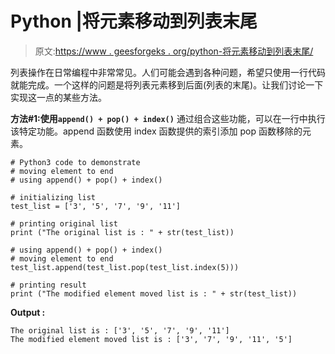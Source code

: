 # Python |将元素移动到列表末尾

> 原文:[https://www . geesforgeks . org/python-将元素移动到列表末尾/](https://www.geeksforgeeks.org/python-move-element-to-end-of-the-list/)

列表操作在日常编程中非常常见。人们可能会遇到各种问题，希望只使用一行代码就能完成。一个这样的问题是将列表元素移到后面(列表的末尾)。让我们讨论一下实现这一点的某些方法。

**方法#1:使用`append() + pop() + index()`**
通过组合这些功能，可以在一行中执行该特定功能。append 函数使用 index 函数提供的索引添加 pop 函数移除的元素。

```
# Python3 code to demonstrate  
# moving element to end 
# using append() + pop() + index()

# initializing list
test_list = ['3', '5', '7', '9', '11']

# printing original list 
print ("The original list is : " + str(test_list))

# using append() + pop() + index()
# moving element to end 
test_list.append(test_list.pop(test_list.index(5)))

# printing result
print ("The modified element moved list is : " + str(test_list))
```

**Output :**

```
The original list is : ['3', '5', '7', '9', '11']
The modified element moved list is : ['3', '7', '9', '11', '5']

```